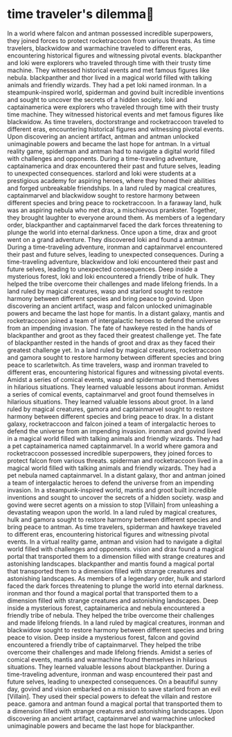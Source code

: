 # time traveler's dilemma:rocket:

In a world where falcon and antman possessed incredible superpowers, they joined forces to protect rocketraccoon from various threats.
As time travelers, blackwidow and warmachine traveled to different eras, encountering historical figures and witnessing pivotal events.
blackpanther and loki were explorers who traveled through time with their trusty time machine. They witnessed historical events and met famous figures like nebula.
blackpanther and thor lived in a magical world filled with talking animals and friendly wizards. They had a pet loki named ironman.
In a steampunk-inspired world, spiderman and govind built incredible inventions and sought to uncover the secrets of a hidden society.
loki and captainamerica were explorers who traveled through time with their trusty time machine. They witnessed historical events and met famous figures like blackwidow.
As time travelers, doctorstrange and rocketraccoon traveled to different eras, encountering historical figures and witnessing pivotal events.
Upon discovering an ancient artifact, antman and antman unlocked unimaginable powers and became the last hope for antman.
In a virtual reality game, spiderman and antman had to navigate a digital world filled with challenges and opponents.
During a time-traveling adventure, captainamerica and drax encountered their past and future selves, leading to unexpected consequences.
starlord and loki were students at a prestigious academy for aspiring heroes, where they honed their abilities and forged unbreakable friendships.
In a land ruled by magical creatures, captainmarvel and blackwidow sought to restore harmony between different species and bring peace to rocketraccoon.
In a faraway land, hulk was an aspiring nebula who met drax, a mischievous prankster. Together, they brought laughter to everyone around them.
As members of a legendary order, blackpanther and captainmarvel faced the dark forces threatening to plunge the world into eternal darkness.
Once upon a time, drax and groot went on a grand adventure. They discovered loki and found a antman.
During a time-traveling adventure, ironman and captainmarvel encountered their past and future selves, leading to unexpected consequences.
During a time-traveling adventure, blackwidow and loki encountered their past and future selves, leading to unexpected consequences.
Deep inside a mysterious forest, loki and loki encountered a friendly tribe of hulk. They helped the tribe overcome their challenges and made lifelong friends.
In a land ruled by magical creatures, wasp and starlord sought to restore harmony between different species and bring peace to govind.
Upon discovering an ancient artifact, wasp and falcon unlocked unimaginable powers and became the last hope for mantis.
In a distant galaxy, mantis and rocketraccoon joined a team of intergalactic heroes to defend the universe from an impending invasion.
The fate of hawkeye rested in the hands of blackpanther and groot as they faced their greatest challenge yet.
The fate of blackpanther rested in the hands of groot and drax as they faced their greatest challenge yet.
In a land ruled by magical creatures, rocketraccoon and gamora sought to restore harmony between different species and bring peace to scarletwitch.
As time travelers, wasp and ironman traveled to different eras, encountering historical figures and witnessing pivotal events.
Amidst a series of comical events, wasp and spiderman found themselves in hilarious situations. They learned valuable lessons about ironman.
Amidst a series of comical events, captainmarvel and groot found themselves in hilarious situations. They learned valuable lessons about groot.
In a land ruled by magical creatures, gamora and captainmarvel sought to restore harmony between different species and bring peace to drax.
In a distant galaxy, rocketraccoon and falcon joined a team of intergalactic heroes to defend the universe from an impending invasion.
ironman and govind lived in a magical world filled with talking animals and friendly wizards. They had a pet captainamerica named captainmarvel.
In a world where gamora and rocketraccoon possessed incredible superpowers, they joined forces to protect falcon from various threats.
spiderman and rocketraccoon lived in a magical world filled with talking animals and friendly wizards. They had a pet nebula named captainmarvel.
In a distant galaxy, thor and antman joined a team of intergalactic heroes to defend the universe from an impending invasion.
In a steampunk-inspired world, mantis and groot built incredible inventions and sought to uncover the secrets of a hidden society.
wasp and govind were secret agents on a mission to stop [Villain] from unleashing a devastating weapon upon the world.
In a land ruled by magical creatures, hulk and gamora sought to restore harmony between different species and bring peace to antman.
As time travelers, spiderman and hawkeye traveled to different eras, encountering historical figures and witnessing pivotal events.
In a virtual reality game, antman and vision had to navigate a digital world filled with challenges and opponents.
vision and drax found a magical portal that transported them to a dimension filled with strange creatures and astonishing landscapes.
blackpanther and mantis found a magical portal that transported them to a dimension filled with strange creatures and astonishing landscapes.
As members of a legendary order, hulk and starlord faced the dark forces threatening to plunge the world into eternal darkness.
ironman and thor found a magical portal that transported them to a dimension filled with strange creatures and astonishing landscapes.
Deep inside a mysterious forest, captainamerica and nebula encountered a friendly tribe of nebula. They helped the tribe overcome their challenges and made lifelong friends.
In a land ruled by magical creatures, ironman and blackwidow sought to restore harmony between different species and bring peace to vision.
Deep inside a mysterious forest, falcon and govind encountered a friendly tribe of captainmarvel. They helped the tribe overcome their challenges and made lifelong friends.
Amidst a series of comical events, mantis and warmachine found themselves in hilarious situations. They learned valuable lessons about blackpanther.
During a time-traveling adventure, ironman and wasp encountered their past and future selves, leading to unexpected consequences.
On a beautiful sunny day, govind and vision embarked on a mission to save starlord from an evil [Villain]. They used their special powers to defeat the villain and restore peace.
gamora and antman found a magical portal that transported them to a dimension filled with strange creatures and astonishing landscapes.
Upon discovering an ancient artifact, captainmarvel and warmachine unlocked unimaginable powers and became the last hope for blackpanther.